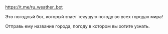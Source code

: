 https://t.me/ru_weather_bot

Это погодный бот, который знает текущую погоду во всех городах мира!

Отправь ему название города, погоду в котором вы хотите узнать.